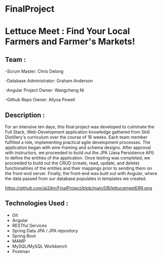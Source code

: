 # FinalProject

# Lettuce Meet : Find Your Local Farmers and Farmer's Markets! 

## Team : 
-Scrum Master: Chris Delong 

-Database Administrator: Graham Anderson

-Angular Project Owner: Wangcheng Ni 

-Github Repo Owner: Allysa Powell 

## Description : 
For an intensive ten days, this final project was developed to culminate the Full Stack, Web-Development application knowledge gathered from Skill Distillery's curriculum over the course of 16 weeks. Each team member fulfilled a role, implementing practical agile development processes. The application began with wire-framing and schema designs. After approval with instructors, we proceeded to build out the JPA (Java Persistence API) to define the entities of the application. Once testing was completed, we proceeded to build out the CRUD (create, read, update, and delete) functionalities of the entities and their mappings prior to sending them on the front-end server. Finally, the front-end was built out with Angular, where the data passed from our database populates in templates we created. 

https://github.com/ai24m/FinalProject/blob/main/DB/lettucemeetERR.png



## Technologies Used : 
* Git
* Angular 
* RESTful Services
* Spring Data JPA / JPA repository
* Spring Boot
* MAMP
* MySQL/MySQL Workbench
* Postman 
